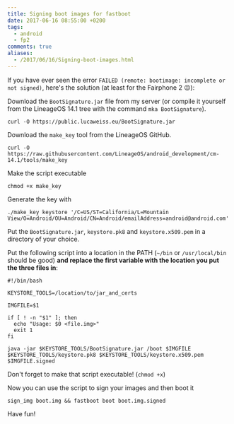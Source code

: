 ```yaml
---
title: Signing boot images for fastboot
date: 2017-06-16 08:55:00 +0200
tags:
  - android
  - fp2
comments: true
aliases:
  - /2017/06/16/Signing-boot-images.html
---
```

If you have ever seen the error `FAILED (remote: bootimage: incomplete or not signed)`, here's the solution (at least for the Fairphone 2 😉):

Download the `BootSignature.jar` file from my server (or compile it yourself from the LineageOS 14.1 tree with the command `mka BootSignature`).
```shell
curl -O https://public.lucaweiss.eu/BootSignature.jar
```

Download the `make_key` tool from the LineageOS GitHub.
```shell
curl -O https://raw.githubusercontent.com/LineageOS/android_development/cm-14.1/tools/make_key
```

Make the script executable
```shell
chmod +x make_key
```
Generate the key with
```shell
./make_key keystore '/C=US/ST=California/L=Mountain View/O=Android/OU=Android/CN=Android/emailAddress=android@android.com'
```
Put the `BootSignature.jar`, `keystore.pk8` and `keystore.x509.pem` in a directory of your choice.

Put the following script into a location in the PATH (`~/bin` or `/usr/local/bin` should be good) **and replace the first variable with the location you put the three files in**:

```shell
#!/bin/bash

KEYSTORE_TOOLS=/location/to/jar_and_certs

IMGFILE=$1

if [ ! -n "$1" ]; then
  echo "Usage: $0 <file.img>"
  exit 1
fi

java -jar $KEYSTORE_TOOLS/BootSignature.jar /boot $IMGFILE $KEYSTORE_TOOLS/keystore.pk8 $KEYSTORE_TOOLS/keystore.x509.pem $IMGFILE.signed
```
Don't forget to make that script executable! (`chmod +x`)

Now you can use the script to sign your images and then boot it
```shell
sign_img boot.img && fastboot boot boot.img.signed
```

Have fun!
